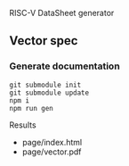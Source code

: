 RISC-V DataSheet generator

## Vector spec

### Generate documentation

```
git submodule init
git submodule update
npm i
npm run gen
```

Results

  * page/index.html
  * page/vector.pdf
